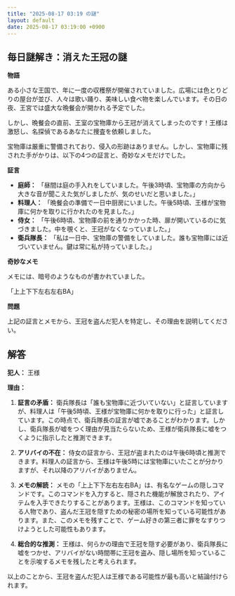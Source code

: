 ```yaml
---
title: "2025-08-17 03:19 の謎"
layout: default
date: 2025-08-17 03:19:00 +0900
---
```

## 毎日謎解き：消えた王冠の謎

**物語**

ある小さな王国で、年に一度の収穫祭が開催されていました。広場には色とりどりの屋台が並び、人々は歌い踊り、美味しい食べ物を楽しんでいます。その日の夜、王宮では盛大な晩餐会が開かれる予定でした。

しかし、晩餐会の直前、王室の宝物庫から王冠が消えてしまったのです！王様は激怒し、名探偵であるあなたに捜査を依頼しました。

宝物庫は厳重に警備されており、侵入の形跡はありません。しかし、宝物庫に残された手がかりは、以下の4つの証言と、奇妙なメモだけでした。

**証言**

*   **庭師：** 「昼間は庭の手入れをしていました。午後3時頃、宝物庫の方向から大きな音が聞こえた気がしましたが、気のせいだと思いました。」
*   **料理人：** 「晩餐会の準備で一日中厨房にいました。午後5時頃、王様が宝物庫に何かを取りに行かれたのを見ました。」
*   **侍女：** 「午後6時頃、宝物庫の前を通りかかった時、扉が開いているのに気づきました。中を覗くと、王冠がなくなっていました。」
*   **衛兵隊長：** 「私は一日中、宝物庫の警備をしていました。誰も宝物庫には近づいていません。鍵は常に私が持っていました。」

**奇妙なメモ**

メモには、暗号のようなものが書かれていました。

「上上下下左右左右BA」

**問題**

上記の証言とメモから、王冠を盗んだ犯人を特定し、その理由を説明してください。

## 解答

**犯人：** 王様

**理由：**

1.  **証言の矛盾：** 衛兵隊長は「誰も宝物庫に近づいていない」と証言していますが、料理人は「午後5時頃、王様が宝物庫に何かを取りに行った」と証言しています。この時点で、衛兵隊長の証言が嘘であることがわかります。しかし、衛兵隊長が嘘をつく理由が見当たらないため、王様が衛兵隊長に嘘をつくように指示したと推測できます。

2.  **アリバイの不在：** 侍女の証言から、王冠が盗まれたのは午後6時頃と推測できます。料理人の証言から、王様は午後5時には宝物庫にいたことが分かりますが、それ以降のアリバイがありません。

3.  **メモの解読：** メモの「上上下下左右左右BA」は、有名なゲームの隠しコマンドです。このコマンドを入力すると、隠された機能が解放されたり、アイテムを入手できたりすることがあります。王様は、このコマンドを知っている人物であり、盗んだ王冠を隠すための秘密の場所を知っている可能性があります。また、このメモを残すことで、ゲーム好きの第三者に罪をなすりつけようとした可能性もあります。

4.  **総合的な推測：** 王様は、何らかの理由で王冠を隠す必要があり、衛兵隊長に嘘をつかせ、アリバイがない時間帯に王冠を盗み、隠し場所を知っていることを示唆するメモを残したと考えられます。

以上のことから、王冠を盗んだ犯人は王様である可能性が最も高いと結論付けられます。
